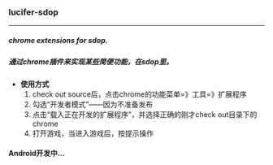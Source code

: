 <h3>lucifer-sdop</h3>
<hr />

<h5>chrome extensions for sdop.</h5>
<h5>通过chrome插件来实现某些简便功能，在sdop里。</h5>

<ul>
	<li><b>使用方式</b>
		<ol>
			<li>check out source后，点击chrome的功能菜单=》工具=》扩展程序</li>
			<li>勾选“开发者模式”——因为不准备发布</li>
			<li>点击“载入正在开发的扩展程序”，并选择正确的刚才check out目录下的chrome</li>
			<li>打开游戏，当进入游戏后，按提示操作</li>
		</ol>
	</li>
</ul>

<h4>Android开发中...</h4>